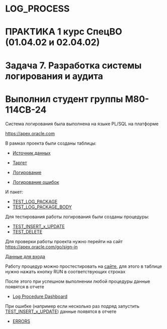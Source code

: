 # LOG_PROCESS
# ПРАКТИКА 1 курс СпецВО (01.04.02 и 02.04.02)

# Задача 7. Разработка системы логирования и аудита

# Выполнил студент группы М80-114СВ-24

Система логирования была выполнена на языке PL/SQL на платформе 
  
https://apex.oracle.com

В рамках проекта были созданы таблицы:

 * [Источник данных](cars_source.sql) 

 * [Таргет](cars.sql)

 * [Логирование](log_procedure.sql) 

 * [Логирование ошибок](cars_err_log.sql)

И пакет:

* [TEST_LOG_PACKAGE](test_log_package.sql)
* [TEST_LOG_PACKAGE_BODY](test_log_package_body.sql)

Для тестирования работы логирования были созданы процедуры:

* [TEST_INSERT_x_UPDATE](TEST_INSERT_x_UPDATE.sql)
* [TEST_DELETE](TEST_DELETE.sql)

Для проверки работы проекта нужно перейти на сайт 
https://apex.oracle.com/go/sign-in
 
 [Данные для входа](Security.txt)

Работу процедур можно простестировать на [сайте](https://apex.oracle.com/pls/apex/r/apex/sql-workshop/sql-scripts?session=117132774741616), для этого в таблице нужно нажать кнопку RUN в соответствующих строках

 
После этого при успешном выполнении любой процедуры данные появятся в отчете

* [Log Procedure Dashboard](https://apex.oracle.com/pls/apex/r/kirill/log-procedure/log-procedure-dashboard?session=22180205766775)

При ошибке (например если несколько раз подряд запустить [TEST_INSERT_x_UPDATE](TEST_INSERT_x_UPDATE.sql)) данные появятся в отчете

* [ERRORS](https://apex.oracle.com/pls/apex/r/kirill/log-procedure/errors?session=22180205766775)











